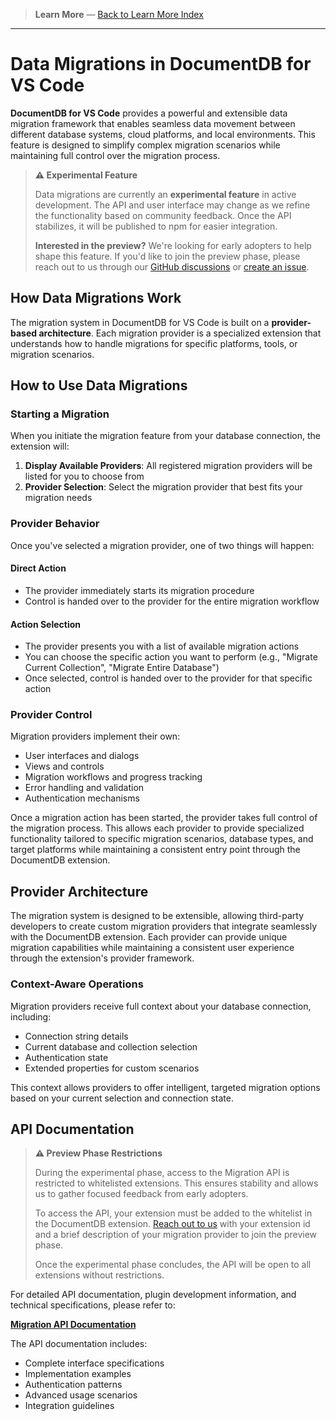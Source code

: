 <!-- Learn More Section Badge or Breadcrumb -->

> **Learn More** &mdash; [Back to Learn More Index](./index.md)

---

# Data Migrations in DocumentDB for VS Code

**DocumentDB for VS Code** provides a powerful and extensible data migration framework that enables seamless data movement between different database systems, cloud platforms, and local environments. This feature is designed to simplify complex migration scenarios while maintaining full control over the migration process.

> **⚠️ Experimental Feature**
>
> Data migrations are currently an **experimental feature** in active development. The API and user interface may change as we refine the functionality based on community feedback. Once the API stabilizes, it will be published to npm for easier integration.
>
> **Interested in the preview?** We're looking for early adopters to help shape this feature. If you'd like to join the preview phase, please reach out to us through our [GitHub discussions](https://github.com/microsoft/vscode-documentdb/discussions) or [create an issue](https://github.com/microsoft/vscode-documentdb/issues).

## How Data Migrations Work

The migration system in DocumentDB for VS Code is built on a **provider-based architecture**. Each migration provider is a specialized extension that understands how to handle migrations for specific platforms, tools, or migration scenarios.

## How to Use Data Migrations

### Starting a Migration

When you initiate the migration feature from your database connection, the extension will:

1. **Display Available Providers**: All registered migration providers will be listed for you to choose from
2. **Provider Selection**: Select the migration provider that best fits your migration needs

### Provider Behavior

Once you've selected a migration provider, one of two things will happen:

#### Direct Action

- The provider immediately starts its migration procedure
- Control is handed over to the provider for the entire migration workflow

#### Action Selection

- The provider presents you with a list of available migration actions
- You can choose the specific action you want to perform (e.g., "Migrate Current Collection", "Migrate Entire Database")
- Once selected, control is handed over to the provider for that specific action

### Provider Control

Migration providers implement their own:

- User interfaces and dialogs
- Views and controls
- Migration workflows and progress tracking
- Error handling and validation
- Authentication mechanisms

Once a migration action has been started, the provider takes full control of the migration process. This allows each provider to provide specialized functionality tailored to specific migration scenarios, database types, and target platforms while maintaining a consistent entry point through the DocumentDB extension.

## Provider Architecture

The migration system is designed to be extensible, allowing third-party developers to create custom migration providers that integrate seamlessly with the DocumentDB extension. Each provider can provide unique migration capabilities while maintaining a consistent user experience through the extension's provider framework.

### Context-Aware Operations

Migration providers receive full context about your database connection, including:

- Connection string details
- Current database and collection selection
- Authentication state
- Extended properties for custom scenarios

This context allows providers to offer intelligent, targeted migration options based on your current selection and connection state.

## API Documentation

> **⚠️ Preview Phase Restrictions**
>
> During the experimental phase, access to the Migration API is restricted to whitelisted extensions. This ensures stability and allows us to gather focused feedback from early adopters.
>
> To access the API, your extension must be added to the whitelist in the DocumentDB extension. [Reach out to us](https://github.com/microsoft/vscode-documentdb/issues) with your extension id and a brief description of your migration provider to join the preview phase.
>
> Once the experimental phase concludes, the API will be open to all extensions without restrictions.

For detailed API documentation, plugin development information, and technical specifications, please refer to:

**[Migration API Documentation](https://github.com/microsoft/vscode-documentdb/tree/main/api/README.md)**

The API documentation includes:

- Complete interface specifications
- Implementation examples
- Authentication patterns
- Advanced usage scenarios
- Integration guidelines
